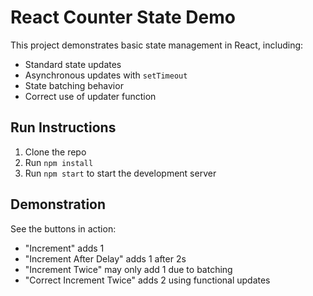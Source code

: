# React Counter State Demo

This project demonstrates basic state management in React, including:

- Standard state updates
- Asynchronous updates with `setTimeout`
- State batching behavior
- Correct use of updater function

## Run Instructions

1. Clone the repo
2. Run `npm install`
3. Run `npm start` to start the development server

## Demonstration

See the buttons in action:
- "Increment" adds 1
- "Increment After Delay" adds 1 after 2s
- "Increment Twice" may only add 1 due to batching
- "Correct Increment Twice" adds 2 using functional updates
